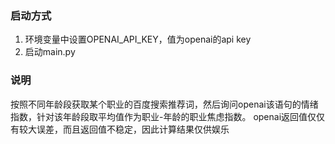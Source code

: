 ### 启动方式
1. 环境变量中设置OPENAI_API_KEY，值为openai的api key
2. 启动main.py
### 说明
按照不同年龄段获取某个职业的百度搜索推荐词，然后询问openai该语句的情绪指数，针对该年龄段取平均值作为职业-年龄的职业焦虑指数。
openai返回值仅仅有较大误差，而且返回值不稳定，因此计算结果仅供娱乐
